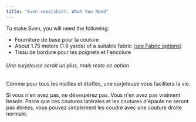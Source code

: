 ```yaml
---
title: "Sven sweatshirt: What You Need"
---
```


To make Sven, you will need the following:

- Fourniture de base pour la couture
- About 1.75 meters (1.9 yards) of a suitable fabric ([see Fabric options](#fabric-options))
- Tissu de bordure pour les poignets et l'encolure

<Note>

###### Une surjeteuse serait un plus, mais reste en option

Comme pour tous les mailles et étoffes, une surjeteuse vous facilitera la vie.

Si vous n'en avez pas, ne désespérez pas. Vous n'en avez pas vraiment besoin.
Parce que ces coutures latérales et les coutures d'épaule ne seront pas étirées, vous pouvez simplement les coudre avec une couture droite normale.

</Note>
